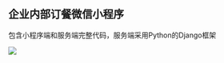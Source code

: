 ## 企业内部订餐微信小程序

包含小程序端和服务端完整代码，服务端采用Python的Django框架

![](https://github.com/helongfistraiser/weixin/blob/master/image/1.png)